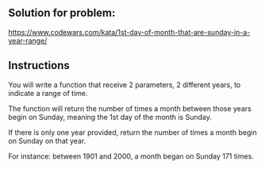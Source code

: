 ## Solution for problem:

https://www.codewars.com/kata/1st-day-of-month-that-are-sunday-in-a-year-range/

## Instructions

You will write a function that receive 2 parameters, 2 different years, to indicate a range of time.

The function will return the number of times a month between those years begin on Sunday, meaning the 1st day of the month is Sunday.

If there is only one year provided, return the number of times a month begin on Sunday on that year.

For instance: between 1901 and 2000, a month began on Sunday 171 times.